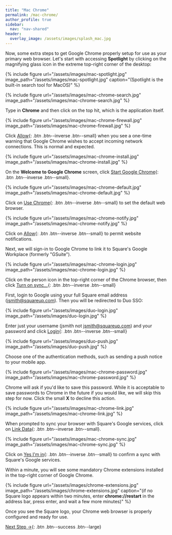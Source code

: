 ```yaml
---
title: "Mac Chrome"
permalink: /mac-chrome/
author_profile: true
sidebar:
  nav: "nav-shared"
header:
  overlay_image: /assets/images/splash_mac.jpg
---
```


Now, some extra steps to get Google Chrome properly setup for use as your primary web browser. Let's start with accessing __Spotlight__ by clicking on the magnifying glass icon in the extreme top-right corner of the desktop:

{% include figure url="/assets/images/mac-spotlight.jpg" image_path="/assets/images/mac-spotlight.jpg" caption="(Spotlight is the built-in search tool for MacOS)" %}

{% include figure url="/assets/images/mac-chrome-search.jpg" image_path="/assets/images/mac-chrome-search.jpg" %}

Type in __Chrome__ and then click on the top hit, which is the application itself.

{% include figure url="/assets/images/mac-chrome-firewall.jpg" image_path="/assets/images/mac-chrome-firewall.jpg" %}

Click [Allow](#install){: .btn .btn--inverse .btn--small} when you see a one-time warning that Google Chrome wishes to accept incoming network connections. This is normal and expected.

<a name="install"></a> 
{% include figure url="/assets/images/mac-chrome-install.jpg" image_path="/assets/images/mac-chrome-install.jpg"  %}

On the __Welcome to Google Chrome__ screen, click [Start Google Chrome](#default){: .btn .btn--inverse .btn--small}.

<a name="default"></a> 
{% include figure url="/assets/images/mac-chrome-default.jpg" image_path="/assets/images/mac-chrome-default.jpg"  %}

Click on [Use Chrome](#notify){: .btn .btn--inverse .btn--small} to set the default web browser. 

<a name="notify"></a> 
{% include figure url="/assets/images/mac-chrome-notify.jpg" image_path="/assets/images/mac-chrome-notify.jpg"  %}

Click on [Allow](#sync){: .btn .btn--inverse .btn--small} to permit website notifications.

<a name="sync"></a> 
Next, we will sign-in to Google Chrome to link it to Square's Google Workplace (formerly "GSuite").

{% include figure url="/assets/images/mac-chrome-login.jpg" image_path="/assets/images/mac-chrome-login.jpg"  %}

Click on the person icon in the top-right corner of the Chrome browser, then click [Turn on sync...](#synced){: .btn .btn--inverse .btn--small}

<a name="synced"></a> 
First, login to Google using your full Square email address (jsmith@squareup.com). Then you will be redirected to Duo SSO:

<a name="duo"></a> 
{% include figure url="/assets/images/duo-login.jpg" image_path="/assets/images/duo-login.jpg" %}

Enter just your username (jsmith not jsmith@squareup.com) and your password and click [Login](#push){: .btn .btn--inverse .btn--small}

<a name="push"></a> 
{% include figure url="/assets/images/duo-push.jpg" image_path="/assets/images/duo-push.jpg"  %}

Choose one of the authentication methods, such as sending a push notice to your mobile app. 

{% include figure url="/assets/images/mac-chrome-password.jpg" image_path="/assets/images/mac-chrome-password.jpg"  %}

Chrome will ask if you'd like to save this password. While it is acceptable to save passwords to Chrome in the future if you would like, we will skip this step for now. Click the small __X__ to decline this action. 

{% include figure url="/assets/images/mac-chrome-link.jpg" image_path="/assets/images/mac-chrome-link.jpg"  %}

When prompted to sync your browser with Square's Google services, click on [Link Data](#link){: .btn .btn--inverse .btn--small}.

<a name="link"></a> 
{% include figure url="/assets/images/mac-chrome-sync.jpg" image_path="/assets/images/mac-chrome-sync.jpg"  %}

Click on [Yes I'm in](#yes){: .btn .btn--inverse .btn--small} to confirm a sync with Square's Google services.

<a name="yes"></a> 
Within a minute, you will see some mandatory Chrome extensions installed in the top-right corner of Google Chrome.

{% include figure url="/assets/images/chrome-extensions.jpg" image_path="/assets/images/chrome-extensions.jpg" caption="(if no Square logo appears within two minutes, enter __chrome://restart__ in the address bar, press enter, and wait a few more minutes)" %}

Once you see the Square logo, your Chrome web browser is properly configured and ready for use.  


[Next Step &rarr;](/mac-tips/){: .btn .btn--success .btn--large}
